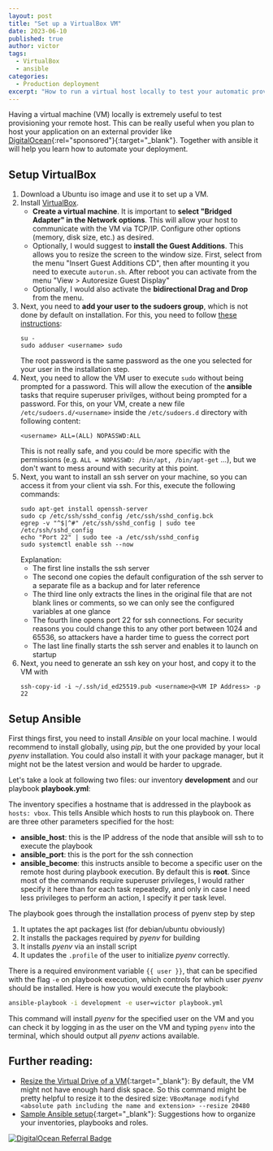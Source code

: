 ```yaml
---
layout: post
title: "Set up a VirtualBox VM"
date: 2023-06-10
published: true
author: victor
tags:
  - VirtualBox
  - ansible
categories:
  - Production deployment
excerpt: "How to run a virtual host locally to test your automatic provisioning"
---
```


Having a virtual machine (VM) locally is extremely useful to test provisioning your remote host.
This can be really useful when you plan to host your application on an external provider like [DigitalOcean](https://m.do.co/c/c40e38c3b079){:rel="sponsored"}{:target="_blank"}.
Together with ansible it will help you learn how to automate your deployment.

## Setup VirtualBox

1. Download a Ubuntu iso image and use it to set up a VM.
2. Install [VirtualBox](https://www.virtualbox.org/).
   - **Create a virtual machine**. It is important to **select "Bridged Adapter" in the Network options**. This will allow your host to communicate with the VM via TCP/IP. Configure other options (memory, disk size, etc.) as desired.
   - Optionally, I would suggest to **install the Guest Additions**. This allows you to resize the screen to the window size. First, select from the menu "Insert Guest Additions CD", then after mounting it you need to execute `autorun.sh`. After reboot you can activate from the menu "View > Autoresize Guest Display"
   - Optionally, I would also activate the **bidirectional Drag and Drop** from the menu.
3. Next, you need to **add your user to the sudoers group**, which is not done by default on installation. For this, you need to follow [these instructions](https://superuser.com/questions/1623376/how-can-i-make-my-own-account-a-sudoers-on-virtualbox/1755286#1755286):
   ```
   su -
   sudo adduser <username> sudo
   ```
   The root password is the same password as the one you selected for your user in the installation step.
4. Next, you need to allow the VM user to execute `sudo` without being prompted for a password. 
   This will allow the execution of the **ansible** tasks that require superuser privilges, without being prompted for a password.
   For this, on your VM, create a new file `/etc/sudoers.d/<username>` inside the `/etc/sudoers.d` directory with following content:
   ```
   <username> ALL=(ALL) NOPASSWD:ALL
   ```
   This is not really safe, and you could be more specific with the permissions (e.g. `ALL = NOPASSWD: /bin/apt, /bin/apt-get` ...), but we don't want to mess around with security at this point.
5. Next, you want to install an ssh server on your machine, so you can access it from your client via ssh. 
   For this, execute the following commands:
   ```
   sudo apt-get install openssh-server
   sudo cp /etc/ssh/sshd_config /etc/ssh/sshd_config.bck
   egrep -v "^$|^#" /etc/ssh/sshd_config | sudo tee /etc/ssh/sshd_config
   echo "Port 22" | sudo tee -a /etc/ssh/sshd_config
   sudo systemctl enable ssh --now
   ```
   Explanation:
   * The first line installs the ssh server
   * The second one copies the default configuration of the ssh server to a separate file as a backup and for later reference
   * The third line only extracts the lines in the original file that are not blank lines or comments, so we can only see the configured variables at one glance
   * The fourth line opens port 22 for ssh connections. For security reasons you could change this to any other port between 1024 and 65536, so attackers have a harder time to guess the correct port
   * The last line finally starts the ssh server and enables it to launch on startup
6. Next, you need to generate an ssh key on your host, and copy it to the VM with
   ```
   ssh-copy-id -i ~/.ssh/id_ed25519.pub <username>@<VM IP Address> -p 22
   ```

## Setup Ansible

First things first, you need to install *Ansible* on your local machine. 
I would recommend to install globally, using *pip*, but the one provided by your local *pyenv* installation.
You could also install it with your package manager, but it might not be the latest version and would be harder to upgrade.

Let's take a look at following two files: our inventory **development** and our playbook **playbook.yml**:

<script src="https://gist.github.com/movileanuv/835a2c5e287dd1ce5b192da7f503dd3b.js"></script>

The inventory specifies a hostname that is addressed in the playbook as `hosts: vbox`. This tells Ansible which hosts to run this playbook on.
There are three other parameters specified for the host:
* **ansible_host**: this is the IP address of the node that ansible will ssh to to execute the playbook
* **ansible_port**: this is the port for the ssh connection
* **ansible_become**: this instructs ansible to become a specific user on the remote host during playbook execution. By default this is **root**. Since most of the commands require superuser privileges, I would rather specify it here than for each task repeatedly, and only in case I need less privileges to perform an action, I specify it per task level.

The playbook goes through the installation process of pyenv step by step
1. It uptates the apt packages list (for debian/ubuntu obviously)
2. It installs the packages required by *pyenv* for building
3. It installs *pyenv* via an install script
4. It updates the `.profile` of the user to initialize *pyenv* correctly.

There is a required environment variable `{{ user }}`, that can be specified with the flag `-e` on playbook execution, which controls for which user *pyenv* should be installed. Here is how you would execute the playbook:

```bash
ansible-playbook -i development -e user=victor playbook.yml
```

This command will install *pyenv* for the specified user on the VM and you can check it by logging in as the user on the VM and typing `pyenv` into the terminal, which should output all *pyenv* actions available.

## Further reading:

* [Resize the Virtual Drive of a VM](https://forums.virtualbox.org/viewtopic.php?f=35&t=50661){:target="_blank"}: By default, the VM might not have enough hard disk space. So this command might be pretty helpful to resize it to the desired size:
    `VBoxManage modifyhd <absolute path including the name and extension> --resize 20480`
* [Sample Ansible setup](https://docs.ansible.com/ansible/latest/tips_tricks/sample_setup.html#sample-setup){:target="_blank"}: Suggestions how to organize your inventories, playbooks and roles.


<a href="https://www.digitalocean.com/?refcode=c40e38c3b079&utm_campaign=Referral_Invite&utm_medium=Referral_Program&utm_source=badge" rel="sponsored" target="_blank"><img src="https://web-platforms.sfo2.cdn.digitaloceanspaces.com/WWW/Badge%201.svg" alt="DigitalOcean Referral Badge" /></a>